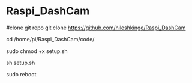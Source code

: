 # Raspi_DashCam

#clone git repo
git clone https://github.com/nileshkinge/Raspi_DashCam

cd /home/pi/Raspi_DashCam/code/

sudo chmod +x setup.sh

sh setup.sh

sudo reboot
